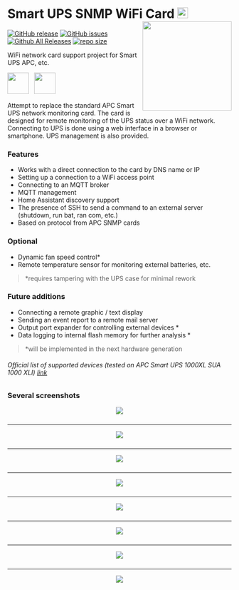 # Smart UPS SNMP WiFi Card <img src="https://github.com/AleksandrBraun/Smart-UPS-SNMP-Card/blob/main/Images/Ukraine.png" height=24> <img src="https://github.com/AleksandrBraun/Smart-UPS-SNMP-Card/blob/main/Images/3d.png" height=200 style="float: right;">

[![GitHub release](https://img.shields.io/github/release/AleksandrBraun/Smart-UPS-SNMP-Card/all.svg)](https://github.com/AleksandrBraun/Smart-UPS-SNMP-Card/releases "Releases") [![GitHub issues](https://img.shields.io/github/issues/AleksandrBraun/Smart-UPS-SNMP-Card)](https://github.com/AleksandrBraun/Smart-UPS-SNMP-Card/issues) [![Github All Releases](https://img.shields.io/github/downloads/AleksandrBraun/Smart-UPS-SNMP-Card/total.svg)](https://github.com/AleksandrBraun/Smart-UPS-SNMP-Card/tree/main/Firmware) [![repo size](https://img.shields.io/github/repo-size/AleksandrBraun/Smart-UPS-SNMP-Card.svg)](https://github.com/AleksandrBraun/Smart-UPS-SNMP-Card)

WiFi network card support project for Smart UPS APC, etc.

<img src="https://github.com/AleksandrBraun/Smart-UPS-SNMP-Card/blob/main/Images/HASS.png" height=48>&nbsp;&nbsp;&nbsp;<img src="https://github.com/AleksandrBraun/Smart-UPS-SNMP-Card/blob/main/Images/APC.svg" height=48>

Attempt to replace the standard APC Smart UPS network monitoring card.
The card is designed for remote monitoring of the UPS status over a WiFi network.
Connecting to UPS is done using a web interface in a browser or smartphone.
UPS management is also provided.

### Features

- Works with a direct connection to the card by DNS name or IP
- Setting up a connection to a WiFi access point
- Connecting to an MQTT broker
- MQTT management
- Home Assistant discovery support
- The presence of SSH to send a command to an external server (shutdown, run bat, ran com, etc.)
- Based on protocol from APC SNMP cards

### Optional
- Dynamic fan speed control*
- Remote temperature sensor for monitoring external batteries, etc.
> *requires tampering with the UPS case for minimal rework

### Future additions
- Connecting a remote graphic / text display
- Sending an event report to a remote mail server
- Output port expander for controlling external devices *
- Data logging to internal flash memory for further analysis *
> *will be implemented in the next hardware generation

###### Official list of supported devices (tested on APC Smart UPS 1000XL *SUA 1000 XLI*) <a href="https://www.apc.com/us/en/faqs/FA237786/" title="APC site">link</a>

### Several screenshots

<div align="center">

  <img src="https://github.com/AleksandrBraun/Smart-UPS-SNMP-Card/blob/main/Images/Main-Control.png">

### 
---
  <img src="https://github.com/AleksandrBraun/Smart-UPS-SNMP-Card/blob/main/Images/Settings.png">

### 
---
  <img src="https://github.com/AleksandrBraun/Smart-UPS-SNMP-Card/blob/main/Images/Alert-Error.png">

### 
---
  <img src="https://github.com/AleksandrBraun/Smart-UPS-SNMP-Card/blob/main/Images/Network-MQTT-SSH.png">

### 
---
  <img src="https://github.com/AleksandrBraun/Smart-UPS-SNMP-Card/blob/main/Images/Fan-Control.png">

### 
---
  <img src="https://github.com/AleksandrBraun/Smart-UPS-SNMP-Card/blob/main/Images/FWUpdate-page.png">

### 
---
  <img src="https://github.com/AleksandrBraun/Smart-UPS-SNMP-Card/blob/main/Images/hass_card.png">

### 
---
  <img src="https://github.com/AleksandrBraun/Smart-UPS-SNMP-Card/blob/main/Images/hass_discovery.png">

</div>
